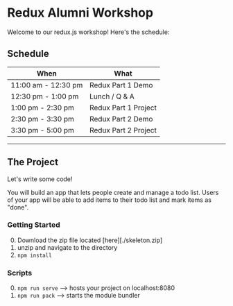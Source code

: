 # Redux Alumni Workshop

Welcome to our redux.js workshop! Here's the schedule:

## Schedule

When                | What
--------------------|---------------------
11:00 am - 12:30 pm | Redux Part 1 Demo
12:30 pm - 1:00 pm  | Lunch / Q & A
1:00 pm - 2:30 pm   | Redux Part 1 Project
2:30 pm - 3:30 pm   | Redux Part 2 Demo
3:30 pm - 5:00 pm   | Redux Part 2 Project

---

## The Project

Let's write some code!

You will build an app that lets people create and manage a todo list. Users of your app will be able to add items to their todo list and mark items as "done".

### Getting Started

  0. Download the zip file located [here][./skeleton.zip]
  0. unzip and navigate to the directory
  0. `npm install`

### Scripts
  0. `npm run serve` --> hosts your project on localhost:8080
  0. `npm run pack` --> starts the module bundler
